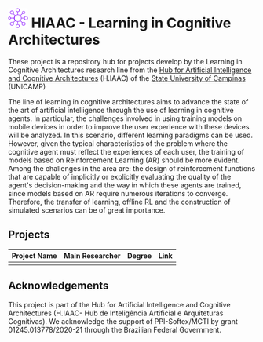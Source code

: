 # <img src="../../fig/learn-arq-cog.svg" alt="Learning in Cognitive Architecture Team Logo" width="40" height="40"> HIAAC - Learning in Cognitive Architectures

These project is a repository hub for projects develop by the Learning in Cognitive Architectures research line from the [Hub for Artificial Intelligence and Cognitive Architectures](https://hiaac.unicamp.br/en/) (H.IAAC) of the [State University of Campinas](https://www.unicamp.br/unicamp/) (UNICAMP)

The line of learning in cognitive architectures aims to advance the state of the art of artificial intelligence through the use of learning in cognitive agents. In particular, the challenges involved in using training models on mobile devices in order to improve the user experience with these devices will be analyzed. In this scenario, different learning paradigms can be used. However, given the typical characteristics of the problem where the cognitive agent must reflect the experiences of each user, the training of models based on Reinforcement Learning (AR) should be more evident. Among the challenges in the area are: the design of reinforcement functions that are capable of implicitly or explicitly evaluating the quality of the agent's decision-making and the way in which these agents are trained, since models based on AR require numerous iterations to converge. Therefore, the transfer of learning, offline RL and the construction of simulated scenarios can be of great importance. 

## Projects

|Project Name| Main Researcher | Degree | Link|
|---|---|---|---|
|<project-name>| <main-student>| <research-degree>| <link-to-project-github>|

## Acknowledgements

This project is part of the Hub for Artificial Intelligence and Cognitive Architectures (H.IAAC- Hub de Inteligência Artificial e Arquiteturas Cognitivas). We acknowledge the support of PPI-Softex/MCTI by grant 01245.013778/2020-21 through the Brazilian Federal Government.
